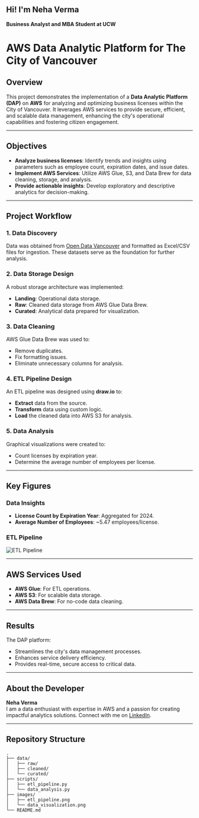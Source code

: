 ## Hi! I'm Neha Verma  
**Business Analyst and MBA Student at UCW**

# AWS Data Analytic Platform for The City of Vancouver

## Overview

This project demonstrates the implementation of a **Data Analytic Platform (DAP)** on **AWS** for analyzing and optimizing business licenses within the City of Vancouver. It leverages AWS services to provide secure, efficient, and scalable data management, enhancing the city's operational capabilities and fostering citizen engagement.

---

## Objectives

- **Analyze business licenses**: Identify trends and insights using parameters such as employee count, expiration dates, and issue dates.
- **Implement AWS Services**: Utilize AWS Glue, S3, and Data Brew for data cleaning, storage, and analysis.
- **Provide actionable insights**: Develop exploratory and descriptive analytics for decision-making.

---

## Project Workflow

### 1. Data Discovery
Data was obtained from [Open Data Vancouver](https://opendata.vancouver.ca) and formatted as Excel/CSV files for ingestion. These datasets serve as the foundation for further analysis.

### 2. Data Storage Design
A robust storage architecture was implemented:
- **Landing**: Operational data storage.
- **Raw**: Cleaned data storage from AWS Glue Data Brew.
- **Curated**: Analytical data prepared for visualization.

### 3. Data Cleaning
AWS Glue Data Brew was used to:
- Remove duplicates.
- Fix formatting issues.
- Eliminate unnecessary columns for analysis.

### 4. ETL Pipeline Design
An ETL pipeline was designed using **draw.io** to:
- **Extract** data from the source.
- **Transform** data using custom logic.
- **Load** the cleaned data into AWS S3 for analysis.

### 5. Data Analysis
Graphical visualizations were created to:
- Count licenses by expiration year.
- Determine the average number of employees per license.

---

## Key Figures

### Data Insights
- **License Count by Expiration Year**: Aggregated for 2024.
- **Average Number of Employees**: ~5.47 employees/license.

### ETL Pipeline
![ETL Pipeline](./images/etl_pipeline.png)

---

## AWS Services Used
- **AWS Glue**: For ETL operations.
- **AWS S3**: For scalable data storage.
- **AWS Data Brew**: For no-code data cleaning.

---

## Results
The DAP platform:
- Streamlines the city's data management processes.
- Enhances service delivery efficiency.
- Provides real-time, secure access to critical data.

---

## About the Developer
**Neha Verma**  
I am a data enthusiast with expertise in AWS and a passion for creating impactful analytics solutions. Connect with me on [LinkedIn](https://www.linkedin.com/in/your-profile).

---

## Repository Structure
```plaintext
.
├── data/
│   ├── raw/
│   ├── cleaned/
│   └── curated/
├── scripts/
│   ├── etl_pipeline.py
│   └── data_analysis.py
├── images/
│   ├── etl_pipeline.png
│   └── data_visualization.png
└── README.md
